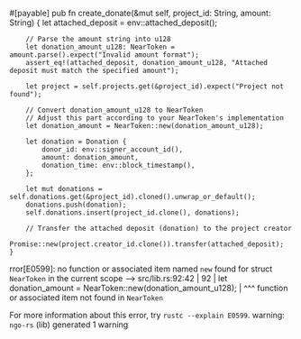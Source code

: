    #[payable]
    pub fn create_donate(&mut self, project_id: String, amount: String) {
        let attached_deposit = env::attached_deposit();
        
        // Parse the amount string into u128
        let donation_amount_u128: NearToken = amount.parse().expect("Invalid amount format");
        assert_eq!(attached_deposit, donation_amount_u128, "Attached deposit must match the specified amount");
        
        let project = self.projects.get(&project_id).expect("Project not found");
        
        // Convert donation_amount_u128 to NearToken
        // Adjust this part according to your NearToken's implementation
        let donation_amount = NearToken::new(donation_amount_u128);

        let donation = Donation {
            donor_id: env::signer_account_id(),
            amount: donation_amount,
            donation_time: env::block_timestamp(),
        };

        let mut donations = self.donations.get(&project_id).cloned().unwrap_or_default();
        donations.push(donation);
        self.donations.insert(project_id.clone(), donations);

        // Transfer the attached deposit (donation) to the project creator
        Promise::new(project.creator_id.clone()).transfer(attached_deposit);
    }



rror[E0599]: no function or associated item named `new` found for struct `NearToken` in the current scope
  --> src/lib.rs:92:42
   |
92 |         let donation_amount = NearToken::new(donation_amount_u128);
   |                                          ^^^ function or associated item not found in `NearToken`

For more information about this error, try `rustc --explain E0599`.
warning: `ngo-rs` (lib) generated 1 warning
